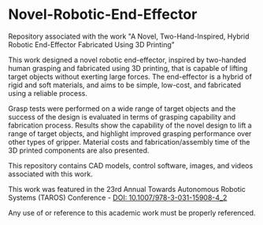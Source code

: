 # Novel-Robotic-End-Effector
Repository associated with the work "A Novel, Two-Hand-Inspired, Hybrid Robotic End-Effector Fabricated Using 3D Printing"

This work designed a novel robotic end-effector, inspired by two-handed human grasping and fabricated using 3D printing, that is capable of lifting target objects without exerting large forces. The end-effector is a hybrid of rigid and soft materials, and aims to be simple, low-cost, and fabricated using a reliable process.

Grasp tests were performed on a wide range of target objects and the success of the design is evaluated in terms of grasping capability and fabrication process. Results show the capability of the novel design to lift a range of target objects, and highlight improved grasping performance over other types of gripper. Material costs and fabrication/assembly time of the 3D printed components are also presented.

This repository contains CAD models, control software, images, and videos associated with this work.

This work was featured in the 23rd Annual Towards Autonomous Robotic Systems (TAROS) Conference - [DOI: 10.1007/978-3-031-15908-4_2](https://doi.org/10.1007/978-3-031-15908-4_2)

Any use of or reference to this academic work must be properly referenced.
